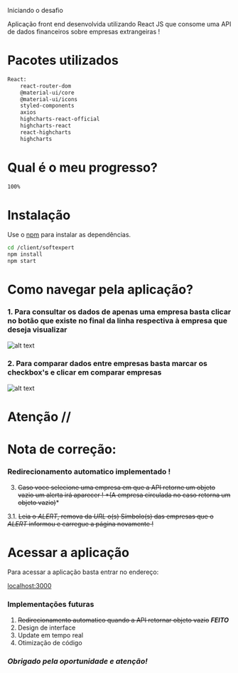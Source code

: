 Iniciando o desafio

Aplicação front end desenvolvida utilizando React JS que consome uma API de dados financeiros sobre empresas extrangeiras !

# Pacotes utilizados
```bash
React:
    react-router-dom
    @material-ui/core 
    @material-ui/icons
    styled-components 
    axios 
    highcharts-react-official 
    highcharts-react 
    react-highcharts 
    highcharts 
```

# Qual é o meu progresso?
```bash
100%
```
# Instalação

Use o [npm](https://www.npmjs.com/) para instalar as dependências.

```bash
cd /client/softexpert
npm install
npm start
```

# Como navegar pela aplicação?

### **1. Para consultar os dados de apenas uma empresa basta clicar no botão que existe no final da linha respectiva à empresa que deseja visualizar**

![alt text](https://i.imgur.com/9BYrAw1.png)

### **2. Para comparar dados entre empresas basta marcar os checkbox's e clicar em comparar empresas**

![alt text](https://i.imgur.com/dHE7Dv4.png)

# Atenção // 
# Nota de correção: 
### **Redirecionamento automatico implementado !**

3. ~~Caso voce selecione uma empresa em que a API retorne um objeto vazio um alerta irá aparecer ! *(A empresa circulada no caso retorna um objeto vazio)~~*


3.1. ~~Leia o *ALERT*, remova da *URL* o(s) Símbolo(s) das empresas que o *ALERT* informou e carregue a página novamente !~~



# Acessar a aplicação
Para acessar a aplicação basta entrar no endereço:

[localhost:3000](http://localhost:3000)




### Implementações futuras
1. ~~Redirecionamento automatico quando a API retornar objeto vazio~~  ***FEITO***
2. Design de interface
3. Update em tempo real
4. Otimização de código



### ***Obrigado pela oportunidade e atenção!***
